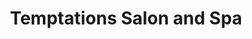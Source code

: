 ---
title: "Temptations Salon and Spa"
url: /maple-ridge/temptations-salon-and-spa/
shop: hairdresser
---